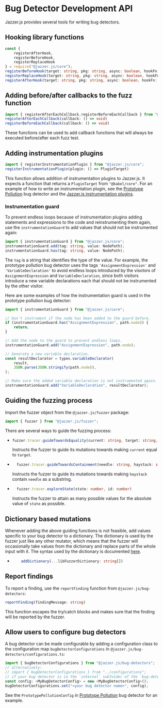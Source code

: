 # Bug Detector Development API

Jazzer.js provides several tools for writing bug detectors.

## Hooking library functions

```typescript
const {
    registerAfterHook,
    registerBeforeHook,
    registerReplaceHook
} = require("@jazzer.js/core");
registerBeforeHook(target: string, pkg: string, async: boolean, hookFn: HookFn)
registerReplaceHook(target: string, pkg: string, async: boolean, hookFn: HookFn)
registerAfterHook(target: string, pkg: string, async: boolean, hookFn: HookFn)
```

## Adding before/after callbacks to the fuzz function

```typescript
import { registerAfterEachCallback,registerBeforeEachCallback } from "@jazzer.js/core";
registerAfterEachCallback(callback: () => void)
registerBeforeEachCallback(callback: () => void)
```

These functions can be used to add callback functions that will always be
executed before/after each fuzz test.

## Adding instrumentation plugins

```typescript
import { registerInstrumentationPlugin } from "@jazzer.js/core";
registerInstrumentationPlugin(plugin: () => PluginTarget)
```

This function allows addition of instrumentation plugins to Jazzer.js. It
expects a function that returns a `PluginTarget` from `"@babel/core"`. For an
example of how to write an instrumentation plugin, see the
[Prototype Pollution](internal/prototype-pollution.ts) bug detector and the
[Jazzer.js instrumentation plugins](../instrumentor/plugins/).

### Instrumentation guard

To prevent endless loops because of instrumentation plugins adding statements
and expressions to the code and reinstrumenting them again, use the
`instrumentationGuard` to add values that should not be instrumented again:

```typescript
import { instrumentationGuard } from "@jazzer.js/core";
instrumentationGuard.add(tag: string, value: NodePath);
instrumentationGuard.has(tag: string, value: NodePath);
```

The `tag` is a string that identifies the type of the value. For example, the
prototype pollution bug detector uses the tags `'AssignmentExpression'` and
`'VariableDeclaration'` to avoid endless loops introduced by the visotors of
`AssignmentExpression` and `VariableDeclaration`, since both visitors introduce
a new variable declarations each that should not be instrumented by the other
visitor.

Here are some examples of how the instrumentation guard is used in the prototype
pollution bug detector:

```typescript
import { instrumentationGuard } from "@jazzer.js/core";

// Don't instrument if the node has been added to the guard before.
if (instrumentationGuard.has("AssignmentExpression", path.node)) {
	return;
}

// Add the node to the guard to prevent endless loops.
instrumentationGuard.add("AssignmentExpression", path.node);

// Generate a new variable declaration.
const resultDeclarator = types.variableDeclarator(
	result,
	JSON.parse(JSON.stringify(path.node)),
);

// Make sure the added variable declaration is not instrumented again.
instrumentationGuard.add("VariableDeclaration", resultDeclarator);
```

## Guiding the fuzzing process

Import the fuzzer object from the `@jazzer.js/fuzzer` package:

```typescript
import { fuzzer } from "@jazzer.js/fuzzer";
```

There are several ways to guide the fuzzing process:

- ```typescript
  fuzzer.tracer.guideTowardsEquality(current: string, target: string, id: number)
  ```

  Instructs the fuzzer to guide its mutations towards making `current` equal to
  `target`.

- ```typescript
    fuzzer.tracer.guideTowardsContainment(needle: string, haystack: string, id: number)
  ```

  Instructs the fuzzer to guide its mutations towards making `haystack` contain
  `needle` as a substring.

- ```typescript
    fuzzer.tracer.exploreState(state: number, id: number)
  ```

  Instructs the fuzzer to attain as many possible values for the absolute value
  of `state` as possible.

## Dictionary based mutations

Whenever adding the above guiding functions is not feasible, add values specific
to your bug detector to a dictionary. The dictionary is used by the fuzzer just
like any other mutator, which means that the fuzzer will occasionally take
values from the dictionary and replace parts of the whole input with it. The
syntax used by the dictionary is documented
[here](https://llvm.org/docs/LibFuzzer.html#dictionaries).

- ```typescript
      addDictionary(...libFuzzerDictionary: string[])
  ```

## Report findings

To report a finding, use the `reportFinding` function from
`@jazzer.js/bug-detectors`:

```typescript
reportFinding(findingMessage: string)
```

This function escapes the try/catch blocks and makes sure that the finding will
be reported by the fuzzer.

## Allow users to configure bug detectors

A bug detector can be made configurable by adding a configuration class to the
configuration map `bugDetectorConfigurations` in
`@jazzer.js/bug-detectors/configurations.ts`:

```typescript
import { bugDetectorConfigurations } from "@jazzer.js/bug-detectors";
// alternatively:
// import { bugDetectorConfigurations } from "../configurations";
// if your bug detector is in the `internal` subfolder of the `bug-detectors` package
const config: <MyBugDetectorConfig> = new <MyBugDetectorConfig>();
bugDetectorConfigurations.set("<your bug detector name>", config);
```

See the `PrototypePollutionConfig` in
[Prototype Pollution](internal/prototype-pollution.ts) bug detector for an
example.

